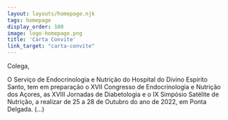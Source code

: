 ```yaml
---
layout: layouts/homepage.njk
tags: homepage
display_order: 100
image: logo-homepage.png
title: 'Carta Convite'
link_target: "carta-convite"
---
```


Colega,

O Serviço de Endocrinologia e Nutrição do Hospital do Divino Espírito Santo, tem em preparação o XVII Congresso de Endocrinologia e Nutrição dos Açores, as XVIII Jornadas de
Diabetologia e o IX Simpósio Satélite de Nutrição, a realizar de 25 a 28 de Outubro do ano de 2022, em Ponta Delgada. (...)


